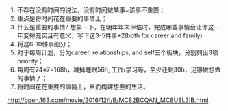 1. 不存在没有时间的说法，没有时间做某事=该事不重要；
2. 重点是将时间花在重要的事情上；
3. 什么是重要的事情?
想象一下，在明年年末评估时，完成哪些事情会让你这一年变得充实且有意义，写下这3-5件事*2(both for career and family)
4. 将这6-10件事细分；
5. 对于每周计划，分为career, relationships, and self三个板块，分别列出3项priority；
6. 每周有24※7=168h，减掉睡眠56h, 工作/学习等，至少还剩30h，足够做想做的事情了；
7. 将时间花在重要的事情上，从而构建想要的生活。

http://open.163.com/movie/2016/12/I/B/MC82BCQAN_MC8U8L3IB.html
